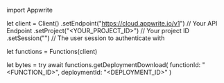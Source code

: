 import Appwrite

let client = Client()
    .setEndpoint("https://cloud.appwrite.io/v1") // Your API Endpoint
    .setProject("<YOUR_PROJECT_ID>") // Your project ID
    .setSession("") // The user session to authenticate with

let functions = Functions(client)

let bytes = try await functions.getDeploymentDownload(
    functionId: "<FUNCTION_ID>",
    deploymentId: "<DEPLOYMENT_ID>"
)

